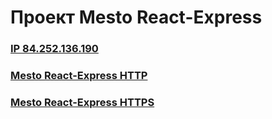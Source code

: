 # Проект Mesto React-Express

### [IP 84.252.136.190](84.252.136.190)
### [Mesto React-Express HTTP](http://mesto-raspertov.nomoredomains.monster/)
### [Mesto React-Express HTTPS](https://mesto-raspertov.nomoredomains.monster/)